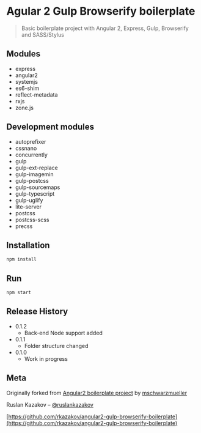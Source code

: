 # Agular 2 Gulp Browserify boilerplate
> Basic boilerplate project with Angular 2, Express, Gulp, Browserify and SASS/Stylus

## Modules

- express
- angular2
- systemjs
- es6-shim
- reflect-metadata
- rxjs
- zone.js

## Development modules

- autoprefixer
- cssnano
- concurrently
- gulp
- gulp-ext-replace
- gulp-imagemin
- gulp-postcss
- gulp-sourcemaps
- gulp-typescript
- gulp-uglify
- lite-server
- postcss
- postcss-scss
- precss

## Installation

```sh
npm install
```

## Run

```sh
npm start
```

## Release History

* 0.1.2
    * Back-end Node support added
* 0.1.1
    * Folder structure changed
* 0.1.0
    * Work in progress

## Meta

Originally forked from [Angular2 boilerplate project](https://github.com/mschwarzmueller/angular-2-beta-boilerplate) by [mschwarzmueller](https://github.com/mschwarzmueller)

Ruslan Kazakov – [@ruslankazakov](https://twitter.com/ruslankazakov)

[https://github.com/rkazakov/angular2-gulp-browserify-boilerplate](https://github.com/rkazakov/angular2-gulp-browserify-boilerplate)
